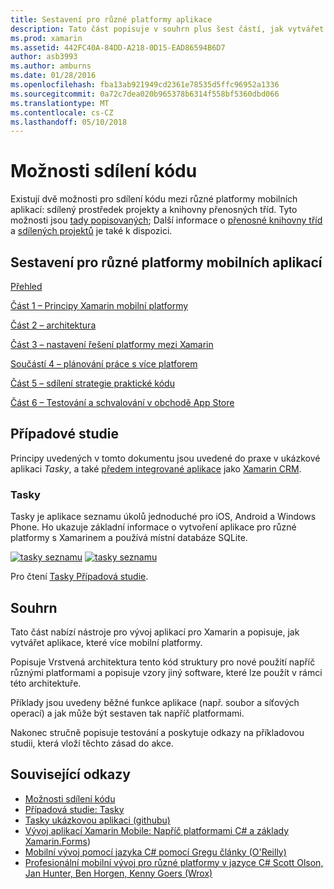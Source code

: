 ```yaml
---
title: Sestavení pro různé platformy aplikace
description: Tato část popisuje v souhrn plus šest částí, jak vytvářet aplikace, které používají platformou vývoj Xamarin – z pochopení, jak funguje Xamarin navrhování mobilní aplikace a pak testování a nasazení do různých úložišť aplikace.
ms.prod: xamarin
ms.assetid: 442FC40A-84DD-A218-0D15-EAD86594B6D7
author: asb3993
ms.author: amburns
ms.date: 01/28/2016
ms.openlocfilehash: fba13ab921949cd2361e78535d5ffc96952a1336
ms.sourcegitcommit: 0a72c7dea020b965378b6314f558bf5360dbd066
ms.translationtype: MT
ms.contentlocale: cs-CZ
ms.lasthandoff: 05/10/2018
---
```

# <a name="sharing-code-options"></a>Možnosti sdílení kódu

Existují dvě možnosti pro sdílení kódu mezi různé platformy mobilních aplikací: sdílený prostředek projekty a knihovny přenosných tříd. Tyto možnosti jsou [tady popisovaných](~/cross-platform/app-fundamentals/code-sharing.md); Další informace o [přenosné knihovny tříd](~/cross-platform/app-fundamentals/pcl.md) a [sdílených projektů](~/cross-platform/app-fundamentals/shared-projects.md) je také k dispozici.

<a name="Sections" />

## <a name="building-cross-platform-mobile-apps"></a>Sestavení pro různé platformy mobilních aplikací

 [Přehled](~/cross-platform/app-fundamentals/building-cross-platform-applications/overview.md)

 [Část 1 – Principy Xamarin mobilní platformy](~/cross-platform/app-fundamentals/building-cross-platform-applications/understanding-the-xamarin-mobile-platform.md)

 [Část 2 – architektura](~/cross-platform/app-fundamentals/building-cross-platform-applications/architecture.md)

 [Část 3 – nastavení řešení platformy mezi Xamarin](~/cross-platform/app-fundamentals/building-cross-platform-applications/setting-up-a-xamarin-cross-platform-solution.md)

 [Součástí 4 – plánování práce s více platforem](~/cross-platform/app-fundamentals/building-cross-platform-applications/platform-divergence-abstraction-divergent-implementation.md)

 [Část 5 – sdílení strategie praktické kódu](~/cross-platform/app-fundamentals/building-cross-platform-applications/practical-code-sharing-strategies.md)

 [Část 6 – Testování a schvalování v obchodě App Store](~/cross-platform/app-fundamentals/building-cross-platform-applications/testing-and-app-store-approvals.md)

 <a name="Cross-Platform_Mobile_Application_Case_Studies" />


## <a name="case-studies"></a>Případové studie

Principy uvedených v tomto dokumentu jsou uvedené do praxe v ukázkové aplikaci *Tasky*, a také [předem integrované aplikace](https://xamarin.com/prebuilt) jako [Xamarin CRM](https://xamarin.com/prebuilt/#xamarincrm).

 <a name="Tasky" />


### <a name="tasky"></a>Tasky

Tasky je aplikace seznamu úkolů jednoduché pro iOS, Android a Windows Phone.
Ho ukazuje základní informace o vytvoření aplikace pro různé platformy s Xamarinem a používá místní databáze SQLite.

 [![tasky seznamu](images/iphone-list-sml.png)](images/iphone-list.png#lightbox) [ ![tasky seznamu](images/iphone-list-sml.png)](images/iphone-list.png#lightbox)

Pro čtení [Tasky Případová studie](~/cross-platform/app-fundamentals/building-cross-platform-applications/case-study-tasky.md).


## <a name="summary"></a>Souhrn

Tato část nabízí nástroje pro vývoj aplikací pro Xamarin a popisuje, jak vytvářet aplikace, které více mobilní platformy.

Popisuje Vrstvená architektura tento kód struktury pro nové použití napříč různými platformami a popisuje vzory jiný software, které lze použít v rámci této architektuře.

Příklady jsou uvedeny běžné funkce aplikace (např. soubor a síťových operací) a jak může být sestaven tak napříč platformami.

Nakonec stručně popisuje testování a poskytuje odkazy na příkladovou studii, která vloží těchto zásad do akce.



## <a name="related-links"></a>Související odkazy

- [Možnosti sdílení kódu](~/cross-platform/app-fundamentals/code-sharing.md)
- [Případová studie: Tasky](~/cross-platform/app-fundamentals/building-cross-platform-applications/case-study-tasky.md)
- [Tasky ukázkovou aplikaci (githubu)](https://developer.xamarin.com/samples/mobile/TaskyPortable/)
- [Vývoj aplikací Xamarin Mobile: Napříč platformami C# a základy Xamarin.Forms](http://www.amazon.com/Xamarin-Mobile-Application-Development-Cross-Platform/dp/1484202155/))
- [Mobilní vývoj pomocí jazyka C# pomocí Gregu články (O'Reilly)](http://shop.oreilly.com/product/0636920024002.do)
- [Profesionální mobilní vývoj pro různé platformy v jazyce C# Scott Olson, Jan Hunter, Ben Horgen, Kenny Goers (Wrox)](http://www.wiley.com/WileyCDA/WileyTitle/productCd-1118157702.html)
